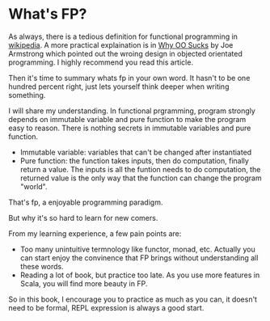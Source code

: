 # What's FP?

As always, there is a tedious definition for functional programming in [wikipedia](https://en.wikipedia.org/wiki/Functional_programming). A more practical explaination is in [Why OO Sucks](http://www.cs.otago.ac.nz/staffpriv/ok/Joe-Hates-OO.htm) by Joe Armstrong which pointed out the wroing design in objected orientated programming. I highly recommend you read this article. 

Then it's time to summary whats fp in your own word. It hasn't to be one hundred percent right, just lets yourself think deeper when writing something.

I will share my understanding. In functional prgramming, program strongly depends on immutable variable and pure function to make the program easy to reason. There is nothing secrets in immutable variables and pure function.

* Immutable variable: variables that can't be changed after instantiated
* Pure function: the function takes inputs, then do computation, finally return a value. The inputs is all the funtion needs to do computation, the returned value is the only way that the function can change the program "world".

That's fp, a enjoyable programming paradigm. 

But why it's so hard to learn for new comers.

From my learning experience, a few pain points are:

* Too many unintuitive termnology like functor, monad, etc. Actually you can start enjoy the convinence that FP brings without understanding all these words.
* Reading a lot of book, but practice too late. As you use more features in Scala, you will find more beauty in FP.

So in this book, I encourage you to practice as much as you can, it doesn't need to be formal, REPL expression is always a good start.